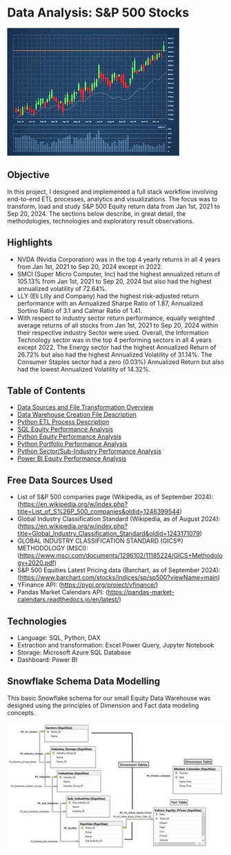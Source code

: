 # **Data Analysis: S&P 500 Stocks**

![Forbes Line Chart](https://github.com/danvuk567/SP500-Stock-Analysis/blob/main/images/stock_chart.jpg?raw=true)

## **Objective** ##

In this project, I designed and implemented a full stack workflow involving end-to-end ETL processes, analytics and visualizations. 
The focus was to transform, load and study S&P 500 Equity return data from Jan 1st, 2021 to Sep 20, 2024. 
The sections below describe, in great detail, the methodologies, technologies and exploratory result observations.

## **Highlights** ##

* NVDA (Nvidia Corporation) was in the top 4 yearly returns in all 4 years from Jan 1st, 2021 to Sep 20, 2024 except in 2022.
* SMCI (Super Micro Computer, Inc) had the highest annualized return of 105.13% from Jan 1st, 2021 to Sep 20, 2024 but also had the highest annualized volatility of 72.64%.
* LLY (Eli Lilly and Company) had the highest risk-adjusted return performance with an Annualized Sharpe Ratio of 1.87, Annualized Sortino Ratio of 3.1 and Calmar Ratio of 1.41.
* With respect to industry sector return performance, equally weighted average returns of all stocks from Jan 1st, 2021 to Sep 20, 2024 within their respective industry Sector were used.
  Overall, the Information Technology sector was in the top 4 performing sectors in all 4 years except 2022.
  The Energy sector had the highest Annualized Return of 26.72% but also had the highest Annualized Volatility of 31.14%.
  The Consumer Staples sector had a zero (0.03%) Annualized Return but also had the lowest Annualized Volatility of 14.32%.
  
## **Table of Contents** ##

- [Data Sources and File Transformation Overview](https://github.com/danvuk567/SP500-Stock-Analysis/blob/main/Data-Source-Files/readme.md)
- [Data Warehouse Creation File Description](https://github.com/danvuk567/SP500-Stock-Analysis/blob/main/Create-Datawarehouse-Objects/readme.md)
- [Python ETL Process Description](https://github.com/danvuk567/SP500-Stock-Analysis/blob/main/Python-ETL-Process/readme.md)
- [SQL Equity Performance Analysis](https://github.com/danvuk567/SP500-Stock-Analysis/tree/main/SQL-Equity-Performance-Analysis)
- [Python Equity Performance Analysis](https://github.com/danvuk567/SP500-Stock-Analysis/tree/main/Python-Equity-Performance-Analysis)
- [Python Portfolio Performance Analysis](https://github.com/danvuk567/SP500-Stock-Analysis/tree/main/Python-Portfolio-Performance-Analysis)
- [Python Sector/Sub-Industry Performance Analysis](https://github.com/danvuk567/SP500-Stock-Analysis/tree/main/Python-Sector-Sub_Industry-Performance-Analysis)
- [Power BI Equity Performance Analysis](https://github.com/danvuk567/SP500-Stock-Analysis/tree/main/Power_BI-Equity-Performance-Analysis)

## **Free Data Sources Used** ##

- List of S&P 500 companies page (Wikipedia, as of September 2024): (https://en.wikipedia.org/w/index.php?title=List_of_S%26P_500_companies&oldid=1246399544)
- Global Industry Classification Standard (Wikipedia, as of August 2024): (https://en.wikipedia.org/w/index.php?title=Global_Industry_Classification_Standard&oldid=1243171079)
- GLOBAL INDUSTRY CLASSIFICATION STANDARD (GICS®) METHODOLOGY (MSCI): (https://www.msci.com/documents/1296102/11185224/GICS+Methodology+2020.pdf)
- S&P 500 Equities Latest Pricing data (Barchart, as of September 2024): (https://www.barchart.com/stocks/indices/sp/sp500?viewName=main)
- YFinance API: (https://pypi.org/project/yfinance/)
- Pandas Market Calendars API: (https://pandas-market-calendars.readthedocs.io/en/latest/)

## **Technologies** ##

- Language: SQL, Python, DAX
- Extraction and transformation: Excel Power Query, Jupyter Notebook
- Storage: Microsoft Azure SQL Database
- Dashboard: Power BI

## **Snowflake Schema Data Modelling** ##

This basic Snowflake schema for our small Equity Data Warehouse was designed using the principles of Dimension and Fact data modeling concepts.

![Equity_Snowflake_Schema_ERD.jpg](https://github.com/danvuk567/SP500-Stock-Analysis/blob/main/images/Equity_Snowflake_Schema_ERD.jpg?raw=true)



